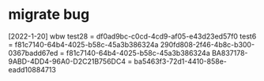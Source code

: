 # migrate bug

[2022-1-20]
wbw 
test28 = df0ad9bc-c0cd-4cd9-af05-e43d23ed57f0
test6 = f81c7140-64b4-4025-b58c-45a3b386324a
290fd808-2f46-4b8c-b300-0367badd67ed = f81c7140-64b4-4025-b58c-45a3b386324a
BA837178-9ABD-4DD4-96A0-D2C21B756DC4 = ba5463f3-72d1-4410-858e-eadd10884713